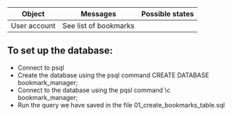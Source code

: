 

| Object        | Messages              | Possible states |
|---------------|-----------------------|-----------------|
| User account  | See list of bookmarks |                 |

## To set up the database:
- Connect to psql
- Create the database using the psql command CREATE DATABASE bookmark_manager;
- Connect to the database using the pqsl command \c bookmark_manager;
- Run the query we have saved in the file 01_create_bookmarks_table.sql
